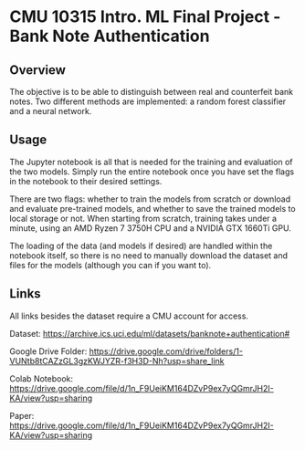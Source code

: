 # CMU 10315 Intro. ML Final Project - Bank Note Authentication

## Overview

The objective is to be able to distinguish between real and counterfeit bank notes. Two different methods are implemented: a random forest classifier and a neural network.

## Usage

The Jupyter notebook is all that is needed for the training and evaluation of the two models. Simply run the entire notebook once you have set the flags in the notebook to their desired settings.

There are two flags: whether to train the models from scratch or download and evaluate pre-trained models, and whether to save the trained models to local storage or not. When starting from scratch, training takes under a minute, using an AMD Ryzen 7 3750H CPU and a NVIDIA GTX 1660Ti GPU.

The loading of the data (and models if desired) are handled within the notebook itself, so there is no need to manually download the dataset and files for the models (although you can if you want to).

## Links
All links besides the dataset require a CMU account for access.

Dataset: https://archive.ics.uci.edu/ml/datasets/banknote+authentication#

Google Drive Folder: https://drive.google.com/drive/folders/1-VUNtb8tCAZzGL3gzKWJYZR-f3H3D-Nh?usp=share_link

Colab Notebook: https://drive.google.com/file/d/1n_F9UeiKM164DZvP9ex7yQGmrJH2I-KA/view?usp=sharing

Paper: https://drive.google.com/file/d/1n_F9UeiKM164DZvP9ex7yQGmrJH2I-KA/view?usp=sharing
